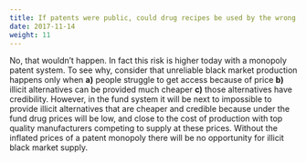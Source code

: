 ```yaml
---
title: If patents were public, could drug recipes be used by the wrong people and sold on the black market?
date: 2017-11-14
weight: 11
---
```


No, that wouldn’t happen. In fact this risk is higher today with a monopoly patent system. To see why, consider that unreliable black market production happens only when **a)** people struggle to get access because of price **b)** illicit alternatives can be provided much cheaper **c)** those alternatives have credibility. However, in the fund system it will be next to impossible to provide illicit alternatives that are cheaper and credible because under the fund drug prices will be low, and close to the cost of production with top quality manufacturers competing to supply at these prices. Without the inflated prices of a patent monopoly there will be no opportunity for illicit black market supply.
